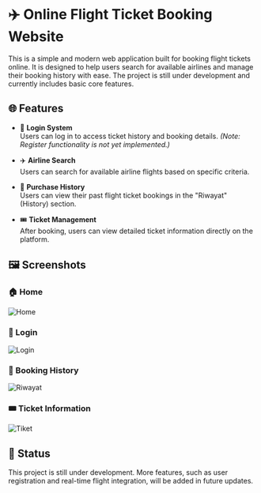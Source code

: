 # ✈️ Online Flight Ticket Booking Website

This is a simple and modern web application built for booking flight tickets online. It is designed to help users search for available airlines and manage their booking history with ease. The project is still under development and currently includes basic core features.

## 🌐 Features

- 🔐 **Login System**  
  Users can log in to access ticket history and booking details. *(Note: Register functionality is not yet implemented.)*

- ✈️ **Airline Search**  
  Users can search for available airline flights based on specific criteria.

- 📜 **Purchase History**  
  Users can view their past flight ticket bookings in the "Riwayat" (History) section.

- 🎟️ **Ticket Management**  
  After booking, users can view detailed ticket information directly on the platform.

## 🖼️ Screenshots

### 🏠 Home
![Home](./pictures/beranda.png)

### 🔐 Login
![Login](./pictures/login.png)

### 📜 Booking History
![Riwayat](./pictures/riwayat.png)

### 🎟️ Ticket Information
![Tiket](./pictures/tiket.png)

## 🚧 Status

This project is still under development. More features, such as user registration and real-time flight integration, will be added in future updates.
